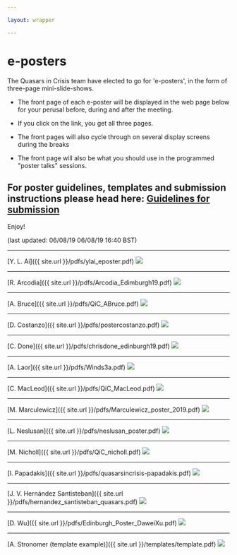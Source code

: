 ```yaml
---

layout: wrapper

---
```


# e-posters 

The Quasars in Crisis team have elected to go for 'e-posters', in the form of three-page mini-slide-shows.

* The front page of each e-poster will be displayed in the web page below for your perusal before, during and after the meeting.

* If you click on the link, you get all three pages.

* The front pages will also cycle through on several display screens during the breaks

* The front page will also be what you should use in the programmed "poster talks" sessions.

 
## For poster guidelines, templates and submission instructions please head here: [Guidelines for submission](posterPrep)

Enjoy!

(last updated: 06/08/19 06/08/19 16:40 BST)

---

[Y. L. Ai]({{ site.url }}/pdfs/ylai_eposter.pdf)
<image src="{{ site.url }}/pngs/ylai_eposter.png" />

---

[R. Arcodia]({{ site.url }}/pdfs/Arcodia_Edimburgh19.pdf)
<image src="{{ site.url }}/pngs/Arcodia_Edimburgh19.png" />

---

[A. Bruce]({{ site.url }}/pdfs/QiC_ABruce.pdf)
<image src="{{ site.url }}/pngs/QiC_ABruce.png" />

---

[D. Costanzo]({{ site.url }}/pdfs/postercostanzo.pdf)
<image src="{{ site.url }}/pngs/postercostanzo.png" />

---

[C. Done]({{ site.url }}/pdfs/chrisdone_edinburgh19.pdf)
<image src="{{ site.url }}/pngs/chrisdone_edinburgh19.png" />

---

[A. Laor]({{ site.url }}/pdfs/Winds3a.pdf)
<image src="{{ site.url }}/pngs/Winds3a.png" />

---

[C. MacLeod]({{ site.url }}/pdfs/QiC_MacLeod.pdf)
<image src="{{ site.url }}/pngs/QiC_MacLeod.png" />

---

[M. Marculewicz]({{ site.url }}/pdfs/Marculewicz_poster_2019.pdf)
<image src="{{ site.url }}/pngs/Marculewicz_poster_2019.png" />

---

[L. Neslusan]({{ site.url }}/pdfs/neslusan_poster.pdf)
<image src="{{ site.url }}/pngs/neslusan_poster.png" />

---

[M. Nicholl]({{ site.url }}/pdfs/QiC_nicholl.pdf)
<image src="{{ site.url }}/pngs/QiC_nicholl.png" />

---

[I. Papadakis]({{ site.url }}/pdfs/quasarsincrisis-papadakis.pdf)
<image src="{{ site.url }}/pngs/quasarsincrisis-papadakis.png" />

---

[J. V. Hernández Santisteban]({{ site.url }}/pdfs/hernandez_santisteban_quasars.pdf)
<image src="{{ site.url }}/pngs/hernandez_santisteban_quasars.png" />

---

[D. Wu]({{ site.url }}/pdfs/Edinburgh_Poster_DaweiXu.pdf)
<image src="{{ site.url }}/pngs/Edinburgh_Poster_DaweiXu.png" />

---

[A. Stronomer (template example)]({{ site.url }}/templates/template.pdf)
<image src="{{ site.url }}/templates/template.png" />
